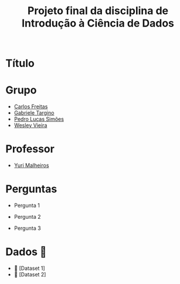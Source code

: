 <h1 align="center">Projeto final da disciplina de Introdução à Ciência de Dados</h1>
<br>

# Título

# Grupo
* [Carlos Freitas](https://github.com/carlimmsantos)
* [Gabriele Targino](https://github.com/gabitargino)
* [Pedro Lucas Simões](https://github.com/pedroLucabral)
* [Wesley Vieira](https://github.com/wesleyvieira1)

# Professor
* [Yuri Malheiros](https://github.com/yurimalheiros)

# Perguntas

- Pergunta 1

- Pergunta 2

- Pergunta 3

# Dados 📖
* 🔎 [Dataset 1] 
* 🔎 [Dataset 2]
